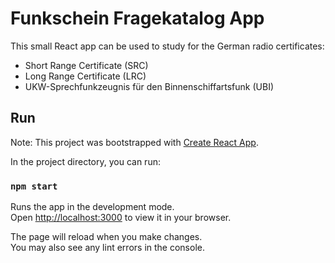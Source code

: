 # Funkschein Fragekatalog App

This small React app can be used to study for the German radio certificates: 
* Short Range Certificate (SRC)
* Long Range Certificate (LRC)
* UKW-Sprechfunkzeugnis für den Binnenschiffartsfunk (UBI)


## Run

Note: This project was bootstrapped with [Create React App](https://github.com/facebook/create-react-app).

In the project directory, you can run:

### `npm start`

Runs the app in the development mode.\
Open [http://localhost:3000](http://localhost:3000) to view it in your browser.

The page will reload when you make changes.\
You may also see any lint errors in the console.